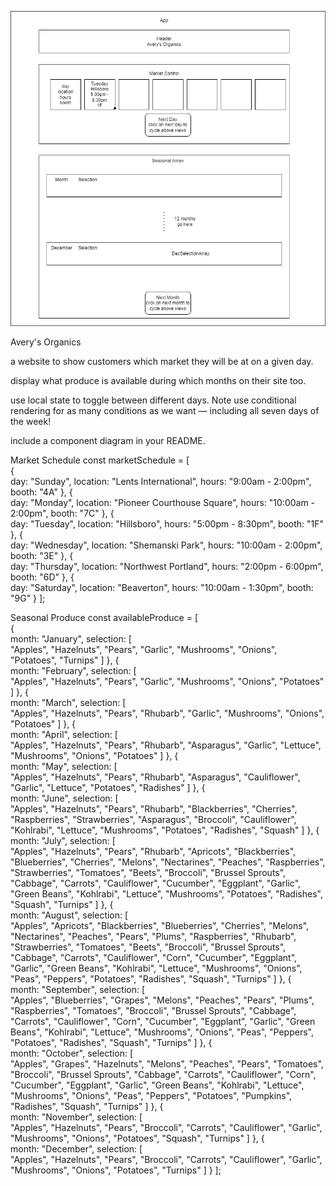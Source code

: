 ![Farmers Market](./Farmers%20Market%20Diagram.png)


Avery's Organics 

a website to show customers which market they will be at on a given day.

display what produce is available during which months on their site too.

use local state to toggle between different days. 
  Note use conditional rendering for as many conditions as we want — including all seven days of the week!

include a component diagram in your README.


Market Schedule
const marketSchedule = [  
 {  
    day: "Sunday",
    location: "Lents International",
    hours: "9:00am - 2:00pm",
    booth: "4A"
 },
 {  
    day: "Monday",
    location: "Pioneer Courthouse Square",
    hours: "10:00am - 2:00pm",
    booth: "7C"
 },
 {  
    day: "Tuesday",
    location: "Hillsboro",
    hours: "5:00pm - 8:30pm",
    booth: "1F"
 },
 {  
    day: "Wednesday",
    location: "Shemanski Park",
    hours: "10:00am - 2:00pm",
    booth: "3E"
 },
 {  
    day: "Thursday",
    location: "Northwest Portland",
    hours: "2:00pm - 6:00pm",
    booth: "6D"
 },
 {  
    day: "Saturday",
    location: "Beaverton",
    hours: "10:00am - 1:30pm",
    booth: "9G"
 }
];

Seasonal Produce
const availableProduce = [  
   {  
      month: "January",
      selection: [  
         "Apples",
         "Hazelnuts",
         "Pears",
         "Garlic",
         "Mushrooms",
         "Onions",
         "Potatoes",
         "Turnips"
      ]
   },
   {  
      month: "February",
      selection: [  
         "Apples",
         "Hazelnuts",
         "Pears",
         "Garlic",
         "Mushrooms",
         "Onions",
         "Potatoes"
      ]
   },
   {  
      month: "March",
      selection: [  
         "Apples",
         "Hazelnuts",
         "Pears",
         "Rhubarb",
         "Garlic",
         "Mushrooms",
         "Onions",
         "Potatoes"
      ]
   },
   {  
      month: "April",
      selection: [  
         "Apples",
         "Hazelnuts",
         "Pears",
         "Rhubarb",
         "Asparagus",
         "Garlic",
         "Lettuce",
         "Mushrooms",
         "Onions",
         "Potatoes"
      ]
   },
   {  
      month: "May",
      selection: [  
         "Apples",
         "Hazelnuts",
         "Pears",
         "Rhubarb",
         "Asparagus",
         "Cauliflower",
         "Garlic",
         "Lettuce",
         "Potatoes",
         "Radishes"
      ]
   },
   {  
      month: "June",
      selection: [  
         "Apples",
         "Hazelnuts",
         "Pears",
         "Rhubarb",
         "Blackberries",
         "Cherries",
         "Raspberries",
         "Strawberries",
         "Asparagus",
         "Broccoli",
         "Cauliflower",
         "Kohlrabi",
         "Lettuce",
         "Mushrooms",
         "Potatoes",
         "Radishes",
         "Squash"
      ]
   },
   {  
      month: "July",
      selection: [  
         "Apples",
         "Hazelnuts",
         "Pears",
         "Rhubarb",
         "Apricots",
         "Blackberries",
         "Blueberries",
         "Cherries",
         "Melons",
         "Nectarines",
         "Peaches",
         "Raspberries",
         "Strawberries",
         "Tomatoes",
         "Beets",
         "Broccoli",
         "Brussel Sprouts",
         "Cabbage",
         "Carrots",
         "Cauliflower",
         "Cucumber",
         "Eggplant",
         "Garlic",
         "Green Beans",
         "Kohlrabi",
         "Lettuce",
         "Mushrooms",
         "Potatoes",
         "Radishes",
         "Squash",
         "Turnips"
      ]
   },
   {  
      month: "August",
      selection: [  
         "Apples",
         "Apricots",
         "Blackberries",
         "Blueberries",
         "Cherries",
         "Melons",
         "Nectarines",
         "Peaches",
         "Pears",
         "Plums",
         "Raspberries",
         "Rhubarb",
         "Strawberries",
         "Tomatoes",
         "Beets",
         "Broccoli",
         "Brussel Sprouts",
         "Cabbage",
         "Carrots",
         "Cauliflower",
         "Corn",
         "Cucumber",
         "Eggplant",
         "Garlic",
         "Green Beans",
         "Kohlrabi",
         "Lettuce",
         "Mushrooms",
         "Onions",
         "Peas",
         "Peppers",
         "Potatoes",
         "Radishes",
         "Squash",
         "Turnips"
      ]
   },
   {  
      month: "September",
      selection: [  
         "Apples",
         "Blueberries",
         "Grapes",
         "Melons",
         "Peaches",
         "Pears",
         "Plums",
         "Raspberries",
         "Tomatoes",
         "Broccoli",
         "Brussel Sprouts",
         "Cabbage",
         "Carrots",
         "Cauliflower",
         "Corn",
         "Cucumber",
         "Eggplant",
         "Garlic",
         "Green Beans",
         "Kohlrabi",
         "Lettuce",
         "Mushrooms",
         "Onions",
         "Peas",
         "Peppers",
         "Potatoes",
         "Radishes",
         "Squash",
         "Turnips"
      ]
   },
   {  
      month: "October",
      selection: [  
         "Apples",
         "Grapes",
         "Hazelnuts",
         "Melons",
         "Peaches",
         "Pears",
         "Tomatoes",
         "Broccoli",
         "Brussel Sprouts",
         "Cabbage",
         "Carrots",
         "Cauliflower",
         "Corn",
         "Cucumber",
         "Eggplant",
         "Garlic",
         "Green Beans",
         "Kohlrabi",
         "Lettuce",
         "Mushrooms",
         "Onions",
         "Peas",
         "Peppers",
         "Potatoes",
         "Pumpkins",
         "Radishes",
         "Squash",
         "Turnips"
      ]
   },
   {  
      month: "November",
      selection: [  
         "Apples",
         "Hazelnuts",
         "Pears",
         "Broccoli",
         "Carrots",
         "Cauliflower",
         "Garlic",
         "Mushrooms",
         "Onions",
         "Potatoes",
         "Squash",
         "Turnips"
      ]
   },
   {  
      month: "December",
      selection: [  
         "Apples",
         "Hazelnuts",
         "Pears",
        "Broccoli",
         "Carrots",
         "Cauliflower",
         "Garlic",
         "Mushrooms",
         "Onions",
         "Potatoes",
         "Turnips"
      ]
   }
];